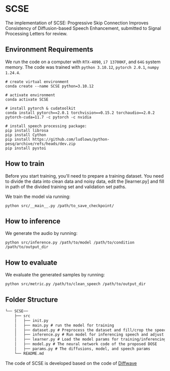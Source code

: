 # SCSE
The implementation of SCSE: Progressive Skip Connection Improves Consistency of Diffusion-based Speech Enhancement, submitted to Signal Processing Letters for review.

## Environment Requirements

 We run the code on a computer with `RTX-4090`, `i7 13700KF`, and `64G` system memory. The code was trained with `python 3.10.12`, `pytorch 2.0.1`, `numpy 1.24.4`. 

```
# create virtual environment
conda create --name SCSE python=3.10.12

# activate environment
conda activate SCSE

# install pytorch & cudatoolkit
conda install pytorch==2.0.1 torchvision==0.15.2 torchaudio==2.0.2 pytorch-cuda=11.7 -c pytorch -c nvidia

# install speech processing package:
pip install librosa
pip install Cython
pip install https://github.com/ludlows/python-pesq/archive/refs/heads/dev.zip
pip install pystoi
```

## How to train
Before you start training, you'll need to prepare a training dataset. You need to divide the data into clean data and noisy data, edit the [learner.py] and fill in path of the divided training set and validation set paths.

We train the model via running:

```
python src/__main__.py /path/to_save_checkpoint/
```
## How to inference
We generate the audio by running:
```
python src/inference.py /path/to/model /path/to/condition /path/to/output_dir
```

## How to evaluate
We evaluate the generated samples by running:

```
python src/metric.py /path/to/clean_speech /path/to/output_dir
```

## Folder Structure

```tex
└── SCSE──
	├── src
	│	├── init.py 
	│	├── main.py # run the model for training
	│	├── dataset.py # Preprocess the dataset and fill/crop the speech for the model running
	│	├── inference.py # Run model for inferencing speech and adjust inference-steps
	│	├── learner.py # Load the model params for training/inferencing and saving checkpoints
	│	├── model.py # The neural network code of the proposed DOSE
	│	├── params.py # The diffusions, model, and speech params
	└── README.md
```

The code of SCSE is developed based on the code of [Diffwave](https://github.com/lmnt-com/diffwave) 
